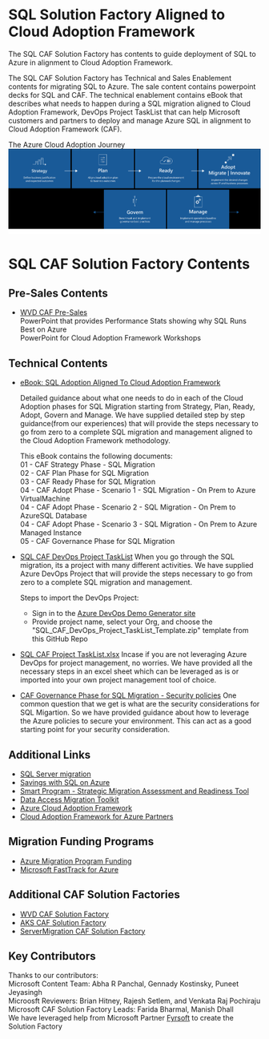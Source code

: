 # SQL Solution Factory Aligned to Cloud Adoption Framework # 
The SQL CAF Solution Factory has contents to guide deployment of SQL to Azure in alignment to Cloud Adoption Framework. 

The SQL CAF Solution Factory has Technical and Sales Enablement contents for migrating SQL to Azure. The sale content contains powerpoint decks for SQL and CAF. The technical enablement contains eBook that describes what needs to happen during a SQL migration aligned to Cloud Adoption Framework, DevOps Project TaskList that can help Microsoft customers and partners to deploy and manage Azure SQL in alignment to Cloud Adoption Framework (CAF).

 The Azure Cloud Adoption Journey
 ![CAF](CAF.png)

# SQL CAF Solution Factory Contents

## Pre-Sales Contents    
 * [WVD CAF Pre-Sales](/SalesEnablement)   
   PowerPoint that provides Performance Stats showing why SQL Runs Best on Azure  
   PowerPoint for Cloud Adoption Framework Workshops  


## Technical Contents 
* [eBook: SQL Adoption Aligned To Cloud Adoption Framework](/TechnicalEnablement)

   Detailed guidance about what one needs to do in each of the Cloud Adoption phases for SQL Migration starting from Strategy, Plan, Ready, Adopt, Govern and Manage. We have supplied detailed step by step guidance(from our experiences) that will provide the steps necessary to go from zero to a complete SQL migration and management aligned to the Cloud Adoption Framework methodology.
   
   This eBook contains the following documents:    
      01 - CAF Strategy Phase - SQL Migration  
      02 - CAF Plan Phase for SQL Migration  
      03 - CAF Ready Phase for SQL Migration  
      04 - CAF Adopt Phase - Scenario 1 - SQL Migration - On Prem to Azure VirtualMachine  
      04 - CAF Adopt Phase - Scenario 2 - SQL Migration - On Prem to AzureSQL Database  
      04 - CAF Adopt Phase - Scenario 3 - SQL Migration - On Prem to Azure Managed Instance  
      05 - CAF Governance Phase for SQL Migration  
      

*  [SQL CAF DevOps Project TaskList](/TechnicalEnablement/SQL_CAF_DevOps_Project_TaskList_Template.zip)
    When you go through the SQL migration, its a project with many different activities. We have supplied Azure DevOps Project that will provide the steps necessary to go from zero to a complete SQL migration and management. 

    Steps to import the DevOps Project:  
    * Sign in to the [Azure DevOps Demo Generator site](https://azuredevopsdemogenerator.azurewebsites.net/Account/Verify)  
    * Provide project name, select your Org, and choose the "SQL_CAF_DevOps_Project_TaskList_Template.zip" template from this GitHub Repo 

*  [SQL CAF Project TaskList.xlsx](/TechnicalEnablement/SQL_CAF_Project_TaskList.xlsx)
   Incase if you are not leveraging Azure DevOps for project management, no worries. We have provided all the necessary steps in an excel sheet which can be leveraged as is or imported into your own project management tool of choice.  

 
* [CAF Governance Phase for SQL Migration - Security policies](/TechnicalEnablement/SQLSecurityGovernancePolicies)
   One common question that we get is what are the security considerations for SQL Migartion. So we have provided guidance about how to leverage the Azure policies to secure your environment. This can act as a good starting point for your security consideration. 


## Additional Links
* [SQL Server migration](https://azure.microsoft.com/en-us/migration/sql-server)
* [Savings with SQL on Azure](https://azure.microsoft.com/en-us/overview/azure-vs-aws/) 
* [Smart Program - Strategic Migration Assessment and Readiness Tool](https://docs.microsoft.com/en-us/assessments/?mode=pre-assessment&session=local) 
* [Data Access Migration Toolkit](https://marketplace.visualstudio.com/items?itemName=ms-databasemigration.data-access-migration-toolkit) 
* [Azure Cloud Adoption Framework](https://www.microsoft.com/azure/partners/b/enable/cloud-adoption-framework)
* [Cloud Adoption Framework for Azure Partners](https://www.microsoft.com/azure/partners/adopt?filters=all)


## Migration Funding Programs
 * [Azure Migration Program Funding](https://azure.microsoft.com/en-us/migration/migration-program) 
*  [Microsoft FastTrack for Azure](https://azure.microsoft.com/en-us/programs/azure-fasttrack)

 ## Additional CAF Solution Factories
 * [WVD CAF Solution Factory](https://github.com/Azure/CAF_WVD_SolutionFactory)  
 * [AKS CAF Solution Factory](https://github.com/Azure/AKS_CAF_SolutionFactory)  
 * [ServerMigration CAF Solution Factory](https://github.com/Azure/ServerMigration_CAF_SolutionFactory)   

## Key Contributors
Thanks to our contributors:  
Microsoft Content Team: Abha R Panchal, Gennady Kostinsky, Puneet Jeyasingh   
Microosft Reviewers: Brian Hitney, Rajesh Setlem, and Venkata Raj Pochiraju   
Microsoft CAF Solution Factory Leads: Farida Bharmal, Manish Dhall  
We have leveraged help from Microsoft Partner [Fyrsoft](https://www.fyrsoft.com/) to create the Solution Factory   
